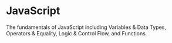 # JavaScript
The fundamentals of JavaScript including Variables &amp; Data Types, Operators &amp; Equality, Logic &amp; Control Flow, and Functions.
